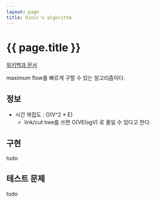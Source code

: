 ```yaml
---
layout: page
title: Dinic's algorithm
---
```


{{ page.title }}
================

[위키백과 문서](https://en.wikipedia.org/wiki/Dinic%27s_algorithm)

maximum flow를 빠르게 구할 수 있는 알고리즘이다.


정보
----

* 시간 복잡도 : O(V^2 * E)
  * link/cut tree를 쓰면 O(VElogV) 로 줄일 수 있다고 한다.

구현
----

todo


테스트 문제
-----------

todo
